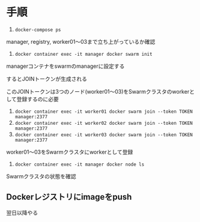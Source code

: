 # 手順

1. `docker-compose ps`

manager, registry, worker01〜03まで立ち上がっているか確認

1. `docker container exec -it manager docker swarm init`

managerコンテナをswarmのmanagerに設定する

するとJOINトークンが生成される

このJOINトークンは3つのノード(worker01〜03)をSwarmクラスタのworkerとして登録するのに必要

1. `docker container exec -it worker01 docker swarm join --token TOKEN manager:2377`
1. `docker container exec -it worker02 docker swarm join --token TOKEN manager:2377`
1. `docker container exec -it worker03 docker swarm join --token TOKEN manager:2377`

worker01〜03をSwarmクラスタにworkerとして登録

1. `docker container exec -it manager docker node ls`

Swarmクラスタの状態を確認

## Dockerレジストリにimageをpush

翌日以降やる
